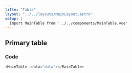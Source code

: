 ```yaml
---
title: "Table"
layout: "../../layouts/MainLayout.astro"
setup: |
  import MainTable from '../../components/MainTable.vue'
---
```


## Primary table

<div class="component-wrapper">
    <MainTable></MainTable>
</div>

### Code

```ts
<MainTable :data="data"></MainTable>
```
